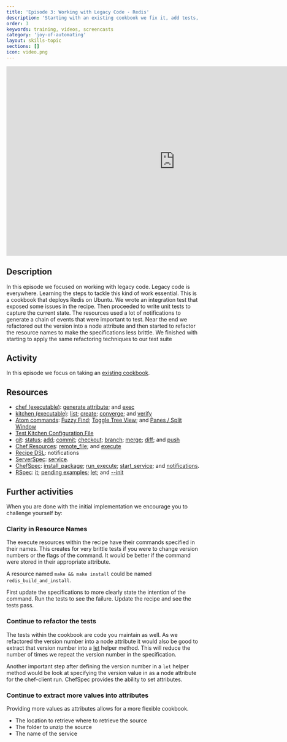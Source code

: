 ```yaml
---
title: 'Episode 3: Working with Legacy Code - Redis'
description: 'Starting with an existing cookbook we fix it, add tests, and then refactor.'
order: 3
keywords: training, videos, screencasts
category: 'joy-of-automating'
layout: skills-topic
sections: []
icon: video.png
---
```


<iframe width="877" height="493" src="https://www.youtube.com/embed/Td1MMyvwaF8?list=PL11cZfNdwNyORJfIYA8t07PRMchyDXIjq" frameborder="0" allowfullscreen></iframe>

## Description

In this episode we focused on working with legacy code. Legacy code is everywhere. Learning the steps to tackle this kind of work essential. This is a cookbook that deploys Redis on Ubuntu. We wrote an integration test that exposed some issues in the recipe. Then proceeded to write unit tests to capture the current state. The resources used a lot of notifications to generate a chain of events that were important to test. Near the end we refactored out the version into a node attribute and then started to refactor the resource names to make the specifications less brittle. We finished with starting to apply the same refactoring techniques to our test suite

## Activity

In this episode we focus on taking an [existing cookbook](https://github.com/chef-training/redis).

## Resources

* [chef (executable)](https://docs.chef.io/ctl_chef.html): [generate attribute](https://docs.chef.io/ctl_chef.html#chef-generate-attribute); and [exec](https://docs.chef.io/ctl_chef.html#chef-exec)
* [kitchen (executable)](https://docs.chef.io/ctl_kitchen.html): [list](https://docs.chef.io/ctl_kitchen.html#kitchen-list);  [create](https://docs.chef.io/ctl_kitchen.html#kitchen-create);
[converge](https://docs.chef.io/ctl_kitchen.html#kitchen-converge); and [verify](https://docs.chef.io/ctl_kitchen.html#kitchen-verify)
* [Atom commands](http://flight-manual.atom.io/): [Fuzzy Find](http://flight-manual.atom.io/getting-started/sections/atom-basics/); [Toggle Tree View](http://flight-manual.atom.io/getting-started/sections/atom-basics/); and [Panes / Split Window](http://flight-manual.atom.io/using-atom/sections/panes/)
* [Test Kitchen Configuration File](https://docs.chef.io/config_yml_kitchen.html)
* [git](https://git-scm.com): [status](https://git-scm.com/docs/git-status); [add](https://git-scm.com/docs/git-add); [commit](https://git-scm.com/docs/git-commit); [checkout](https://git-scm.com/docs/git-checkout); [branch](https://git-scm.com/docs/git-branch); [merge](https://git-scm.com/docs/git-merge); [diff](https://git-scm.com/docs/git-diff); and [push](https://git-scm.com/docs/git-push)
* [Chef Resources](https://docs.chef.io/resources.html): [remote_file](https://docs.chef.io/resource_remote_file.html); and [execute](https://docs.chef.io/resource_execute.html)
* [Recipe DSL](https://docs.chef.io/dsl_recipe.html): notifications
* [ServerSpec](http://serverspec.org/): [service](http://serverspec.org/resource_types.html#service).
* [ChefSpec](https://github.com/sethvargo/chefspec): [install_package](https://github.com/sethvargo/chefspec/tree/master/examples/package); [run_execute](https://github.com/sethvargo/chefspec/tree/master/examples/execute); [start_service](https://github.com/sethvargo/chefspec/tree/master/examples/service); and [notifications](https://github.com/sethvargo/chefspec/tree/master/examples/notifications).
* [RSpec](https://relishapp.com/rspec): [it](https://relishapp.com/rspec/rspec-core/v/3-4/docs/example-groups/basic-structure-describe-it); [pending examples](https://relishapp.com/rspec/rspec-core/v/3-4/docs/pending-and-skipped-examples/pending-examples); [let](https://relishapp.com/rspec/rspec-core/v/3-4/docs/helper-methods/let-and-let); and [--init](https://relishapp.com/rspec/rspec-core/v/3-4/docs/command-line/init-option)

## Further activities

When you are done with the initial implementation we encourage you to challenge yourself by:

### Clarity in Resource Names

The execute resources within the recipe have their commands specified in their names. This creates for very brittle tests if you were to change version numbers or the flags of the command. It would be better if the command were stored in their appropriate attribute.

A resource named `make && make install` could be named `redis_build_and_install`.

First update the specifications to more clearly state the intention of the command. Run the tests to see the failure. Update the recipe and see the tests pass.

### Continue to refactor the tests

The tests within the cookbook are code you maintain as well. As we refactored the version number into a node attribute it would also be good to extract that version number into a [let](https://relishapp.com/rspec/rspec-core/v/3-4/docs/helper-methods/let-and-let) helper method. This will reduce the number of times we repeat the version number in the specification.

Another important step after defining the version number in a `let` helper method would be look at specifying the version value in as a node attribute for the chef-client run. ChefSpec provides the ability to set attributes.

### Continue to extract more values into attributes

Providing more values as attributes allows for a more flexible cookbook.

* The location to retrieve where to retrieve the source
* The folder to unzip the source
* The name of the service
